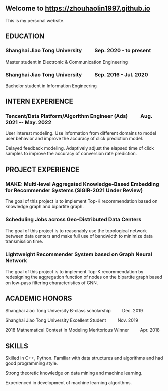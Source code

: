 ## Welcome to https://zhouhaolin1997.github.io

This is my personal website. 

## EDUCATION

### Shanghai Jiao Tong University  &emsp;&emsp;  Sep. 2020 - to present

Master student in Electronic & Communication Engineering 

### Shanghai Jiao Tong University  &emsp;&emsp;  Sep. 2016 - Jul. 2020

Bachelor student in Information Engineering 

## INTERN EXPERIENCE

### Tencent/Data Platform/Algorithm Engineer (Ads)  &emsp;&emsp; Aug. 2021 -- May. 2022
 User interest modeling. Use information from different domains to model user behavior and improve the accuracy of click prediction model. 
 
 Delayed feedback modeling. Adaptively adjust the elapsed time of click samples to improve the accuracy of conversion rate prediction. 

## PROJECT EXPERIENCE

### MAKE: Multi-level Aggregated Knowledge-Based Embedding for Recommender Systems (SIGIR-2021 Under Review) 

The goal of this project is to implement Top-K recommendation based on knowledge graph and bipartite graph.

### Scheduling Jobs across Geo-Distributed Data Centers 

The goal of this project is to reasonably use the topological network between data centers and make full use of bandwidth to minimize data transmission time.

### Lightweight Recommender System based on Graph Neural Network

The goal of this project is to implement Top-K recommendation by redesigning the aggregation function of nodes on the bipartite graph based on low-pass filtering characteristics of GNN. 

 
## ACADEMIC HONORS
Shanghai Jiao Tong University B-class scholarship  &emsp;&emsp; Dec. 2019

Shanghai Jiao Tong University Excellent Student  &emsp;&emsp; Nov. 2019

2018 Mathematical Contest In Modeling Meritorious Winner  &emsp;&emsp; Apr. 2018

## SKILLS
Skilled in C++, Python. Familiar with data structures and algorithms and had good programming style.

Strong theoretic knowledge on data mining and machine learning.

Experienced in development of machine learning algorithms.

